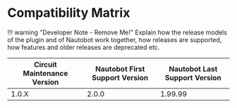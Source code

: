 # Compatibility Matrix

!!! warning "Developer Note - Remove Me!"
    Explain how the release models of the plugin and of Nautobot work together, how releases are supported, how features and older releases are deprecated etc.

| Circuit Maintenance Version | Nautobot First Support Version | Nautobot Last Support Version |
| ------------- | -------------------- | ------------- |
| 1.0.X         | 2.0.0                | 1.99.99        |
